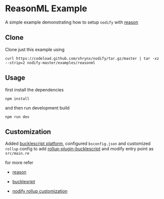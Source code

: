 # ReasonML Example

A simple example demonstrating how to setup `nodify` with [reason](https://reasonml.github.io/)

## Clone

 Clone just this example using 

```shell
curl https://codeload.github.com/shrynx/nodify/tar.gz/master | tar -xz --strip=2 nodify-master/examples/reasonml
```

## Usage

  first install the dependencies

```shell
npm install 
```

  and then run development build

```shell
npm run dev
```

## Customization

Added [bucklescript platform](http://bucklescript.github.io/bucklescript/Manual.html#_installation), configured `bsconfig.json` and customized `rollup` config to add [rollup-plugin-bucklescript](https://github.com/shrynx/rollup-plugin-bucklescript) and modify entry point as `src/main.re`

for more refer

-   [reason](https://reasonml.github.io/)

-   [bucklesript](https://bucklescript.github.io/bucklescript/Manual.html)

-   [nodify rollup customization](https://github.com/shrynx/nodify#rollup)
